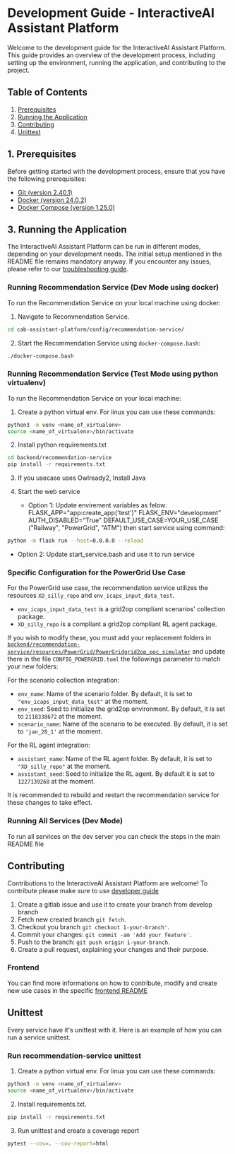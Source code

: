 # Development Guide - InteractiveAI Assistant Platform

Welcome to the development guide for the InteractiveAI Assistant Platform. This guide provides an overview of the development process, including setting up the environment, running the application, and contributing to the project.

## Table of Contents

1. [Prerequisites](#prerequisites)
2. [Running the Application](#running-the-application)
3. [Contributing](#contributing)
4. [Unittest](#Unittest)


## 1. Prerequisites<a name="prerequisites"></a>

Before getting started with the development process, ensure that you have the following prerequisites:

- [Git (version 2.40.1)](https://git-scm.com/)
- [Docker (version 24.0.2)](https://www.docker.com/)
- [Docker Compose (version 1.25.0)](https://www.docker.com/) 

## 3. Running the Application<a name="running-the-application"></a>

The InteractiveAI Assistant Platform can be run in different modes, depending on your development needs. The initial setup mentioned in the README file remains mandatory anyway. If you encounter any issues, please refer to our [troubleshooting guide](docs/troubleshooting.md).

### Running Recommendation Service (Dev Mode using docker)

To run the Recommendation Service on your local machine using docker:

1. Navigate to Recommendation Service.
```sh
cd cab-assistant-platform/config/recommendation-service/

```

2. Start the Recommendation Service using `docker-compose.bash`:

```sh
./docker-compose.bash

```

### Running Recommendation Service (Test Mode using python virtualenv)

To run the Recommendation Service on your local machine:

1. Create a python virtual env. For linux you can use these commands:

```sh
python3 -m venv <name_of_virtualenv>
source <name_of_virtualenv>/bin/activate
```

2. Install python requirements.txt

```sh
cd backend/recommendation-service
pip install -r requirements.txt
```

3. If you usecase uses Owlready2, Install Java

4. Start the web service
   * Option 1:
      Update envirement variables as felow:
         FLASK_APP="app:create_app('test')"
         FLASK_ENV="development"
         AUTH_DISABLED="True"
         DEFAULT_USE_CASE=YOUR_USE_CASE ("Railway", "PowerGrid", "ATM")
      then start service using command:
```sh
python -m flask run --host=0.0.0.0 --reload
```

   * Option 2:
      Update start_service.bash and use it to run service

### Specific Configuration for the PowerGrid Use Case

For the PowerGrid use case, the recommendation service utilizes the resources `XD_silly_repo` and `env_icaps_input_data_test`. 
- `env_icaps_input_data_test` is a grid2op compliant scenarios' collection package.
- `XD_silly_repo` is a compliant a grid2op compliant RL agent package.

If you wish to modify these, you must add your replacement folders in [`backend/recommendation-service/resources/PowerGrid/PowerGridgrid2op_poc_simulator`](../backend/recommendation-service/resources/PowerGrid/PowerGridgrid2op_poc_simulator) and update there in the file `CONFIG_POWERGRID.toml` the followings parameter to match your new folders:

For the scenario collection integration:
- `env_name`: Name of the scenario folder. By default, it is set to `"env_icaps_input_data_test"` at the moment.
- `env_seed`: Seed to initialize the grid2op environment. By default, it is set to `2118338672` at the moment.
- `scenario_name`: Name of the scenario to be executed. By default, it is set to `'jan_28_1'` at the moment.

For the RL agent integration:
- `assistant_name`: Name of the RL agent folder. By default, it is set to `"XD_silly_repo"` at the moment.
- `assistant_seed`: Seed to initialize the RL agent. By default it is set to `1227139268` at the moment.

It is recommended to rebuild and restart the recommendation service for these changes to take effect.

### Running All Services (Dev Mode)

To run all services on the dev server you can check the steps in the main README file

## Contributing

Contributions to the InteractiveAI Assistant Platform are welcome! To contribute please make sure to use [developer guide](docs/developer-guide.md)

1. Create a gitlab issue and use it to create your branch from develop branch
2. Fetch new created branch `git fetch`.
3. Checkout you branch `git checkout 1-your-branch'`.
4. Commit your changes: `git commit -am 'Add your feature'`.
5. Push to the branch: `git push origin 1-your-branch`.
6. Create a pull request, explaining your changes and their purpose.

### Frontend

You can find more informations on how to contribute, modify and create new use cases in the specific [frontend README](../frontend/README.md)


## Unittest

Every service have it's unittest with it. Here is an example of how you can run a service unittest.

### Run recommendation-service unittest

1. Create a python virtual env. For linux you can use these commands:

```sh
python3 -m venv <name_of_virtualenv>
source <name_of_virtualenv>/bin/activate
```

2. Install requirements.txt.

```sh
pip install -r requirements.txt
```

3. Run unittest and create a coverage report

```sh
pytest --cov=. --cov-report=html
```

